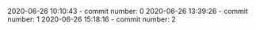 2020-06-26 10:10:43 - commit number: 0
2020-06-26 13:39:26 - commit number: 1
2020-06-26 15:18:16 - commit number: 2
